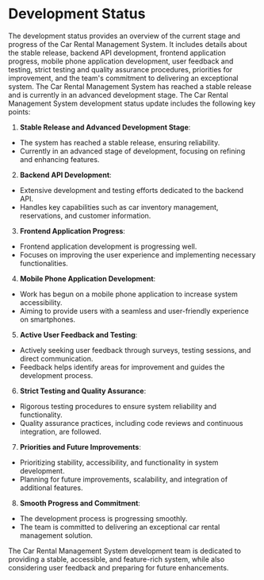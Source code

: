 # Development Status

The development status provides an overview of the current stage and progress of the Car Rental Management System. It includes details about the stable release, backend API development, frontend application progress, mobile phone application development, user feedback and testing, strict testing and quality assurance procedures, priorities for improvement, and the team's commitment to delivering an exceptional system. The Car Rental Management System has reached a stable release and is currently in an advanced development stage. 
The Car Rental Management System development status update includes the following key points:

1. **Stable Release and Advanced Development Stage**:
- The system has reached a stable release, ensuring reliability.
- Currently in an advanced stage of development, focusing on refining and enhancing features.

2. **Backend API Development**:
- Extensive development and testing efforts dedicated to the backend API.
- Handles key capabilities such as car inventory management, reservations, and customer information.

3. **Frontend Application Progress**:
- Frontend application development is progressing well.
- Focuses on improving the user experience and implementing necessary functionalities.

4. **Mobile Phone Application Development**:
- Work has begun on a mobile phone application to increase system accessibility.
- Aiming to provide users with a seamless and user-friendly experience on smartphones.

5. **Active User Feedback and Testing**:
- Actively seeking user feedback through surveys, testing sessions, and direct communication.
- Feedback helps identify areas for improvement and guides the development process.

6. **Strict Testing and Quality Assurance**:
- Rigorous testing procedures to ensure system reliability and functionality.
- Quality assurance practices, including code reviews and continuous integration, are followed.

7. **Priorities and Future Improvements**:
- Prioritizing stability, accessibility, and functionality in system development.
- Planning for future improvements, scalability, and integration of additional features.

8. **Smooth Progress and Commitment**:
- The development process is progressing smoothly.
- The team is committed to delivering an exceptional car rental management solution.

The Car Rental Management System development team is dedicated to providing a stable, accessible, and feature-rich system, while also considering user feedback and preparing for future enhancements.
